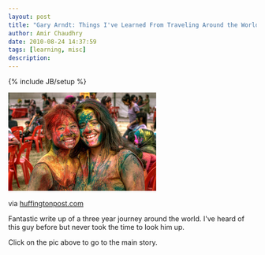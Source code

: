 ```yaml
---
layout: post
title: "Gary Arndt: Things I've Learned From Traveling Around the World for Three Years"
author: Amir Chaudhry
date: 2010-08-24 14:37:59
tags: [learning, misc]
description:
---
```

{% include JB/setup %}

[![Gary Arndt - Traveling](/images/learned-from-traveling.jpeg)](http://www.huffingtonpost.com/gary-arndt/20-thing-ive-learned-from_b_673264.html)

via [huffingtonpost.com](http://www.huffingtonpost.com/gary-arndt/20-thing-ive-learned-from_b_673264.html)

Fantastic write up of a three year journey around the world. I've heard
of this guy before but never took the time to look him up.

Click on the pic above to go to the main story.
